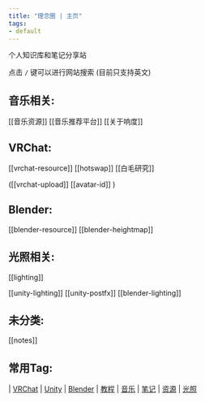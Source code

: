 ```yaml
---
title: "理念圈 | 主页"
tags:
- default
---
```


个人知识库和笔记分享站

点击 `/` 键可以进行网站搜索 (目前只支持英文)



## 音乐相关:
[[音乐资源]]  [[音乐推荐平台]]  [[关于响度]]


## VRChat:

[[vrchat-resource]]  [[hotswap]] [[白毛研究]]

 ([[vrchat-upload]]   [[avatar-id]] )

## Blender:
[[blender-resource]] [[blender-heightmap]]

## 光照相关:
[[lighting]] 

[[unity-lighting]] [[unity-postfx]] [[blender-lighting]]

## 未分类:
[[notes]]


## 常用Tag:

| [VRChat](https://q.noos.ca/tags/VRChat/) | [Unity](https://q.noos.ca/tags/Unity/) | [Blender](https://q.noos.ca/tags/Blender/) | [教程](https://q.noos.ca/tags/教程/) | [音乐](https://q.noos.ca/tags/音乐/) | [笔记](https://q.noos.ca/tags/笔记/) | [资源](https://q.noos.ca/tags/资源/) | [光照](https://q.noos.ca/tags/光照/)



